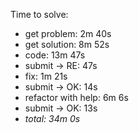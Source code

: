 Time to solve:

- get problem: 2m 40s
- get solution: 8m 52s
- code: 13m 47s
- submit → RE: 47s
- fix: 1m 21s
- submit → OK: 14s
- refactor with help: 6m 6s
- submit → OK: 13s
- _total: 34m 0s_
